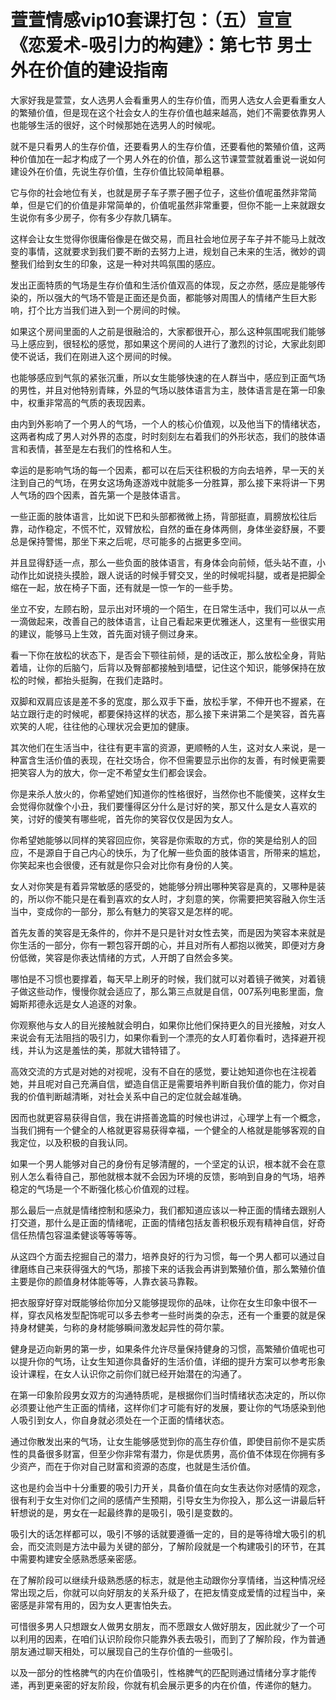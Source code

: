 # 萱萱情感vip10套课打包：（五）宣宣《恋爱术-吸引力的构建》：第七节 男士外在价值的建设指南

大家好我是萱萱，女人选男人会看重男人的生存价值，而男人选女人会更看重女人的繁殖价值，但是现在这个社会女人的生存价值也越来越高，她们不需要依靠男人也能够生活的很好，这个时候那她在选男人的时候呢。

就不是只看男人的生存价值，还要看男人的生存价值，还要看他的繁殖价值，这两种价值加在一起才构成了一个男人外在的价值，那么这节课萱萱就着重说一说如何建设外在价值，先说生存价值，生存价值比较简单粗暴。

它与你的社会地位有关，也就是房子车子票子圈子位子，这些价值呢虽然非常简单，但是它们的价值是非常简单的，价值呢虽然非常重要，但你不能一上来就跟女生说你有多少房子，你有多少存款几辆车。

这样会让女生觉得你很庸俗像是在做交易，而且社会地位房子车子并不能马上就改变的事情，这就要求到我们要不断的去努力上进，规划自己未来的生活，微妙的调整我们给到女生的印象，这是一种对共鸣氛围的感应。

发出正面特质的气场是生存价值和生活价值双高的体现，反之亦然，感应是能够传染的，所以强大的气场不管是正面还是负面，都能够对周围人的情绪产生巨大影响，打个比方当我们进入到一个房间的时候。

如果这个房间里面的人之前是很融洽的，大家都很开心，那么这种氛围呢我们能够马上感应到，很轻松的感觉，那如果这个房间的人进行了激烈的讨论，大家此刻即使不说话，我们在刚进入这个房间的时候。

也能够感应到气氛的紧张沉重，所以女生能够快速的在人群当中，感应到正面气场的男性，并且对他特别青睐，外显的气场以肢体语言为主，肢体语言是在第一印象中，权重非常高的气质的表现因素。

由内到外影响了一个男人的气场，一个人的核心价值观，以及他当下的情绪状态，这两者构成了男人对外界的态度，时时刻刻左右着我们的外形状态，我们的肢体语言和表情，甚至是左右我们的性格和人生。

幸运的是影响气场的每一个因素，都可以在后天往积极的方向去培养，早一天的关注到自己的气场，在男女这场角逐游戏中就能多一分胜算，那么接下来将讲一下男人气场的四个因素，首先第一个是肢体语言。

一些正面的肢体语言，比如说下巴和头部都微微上扬，背部挺直，肩膀放松往后靠，动作稳定，不慌不忙，双臂放松，自然的垂在身体两侧，身体坐姿舒展，不要总是保持警惕，那坐下来之后呢，尽可能多的占据更多空间。

并且显得舒适一点，那么一些负面的肢体语言，有身体会向前倾，低头站不直，小动作比如说挠头摸脸，跟人说话的时候手臂交叉，坐的时候呢抖腿，或者是把脚全缩在一起，放在椅子下面，还有就是一惊一乍的一些手势。

坐立不安，左顾右盼，显示出对环境的一个陌生，在日常生活中，我们可以从一点一滴做起来，改善自己的肢体语言，让自己看起来更优雅迷人，这里有一些很实用的建议，能够马上生效，首先面对镜子侧过身来。

看一下你在放松的状态下，是否会下颚往前倾，是的话改正，那么放松全身，背贴着墙，让你的后脑勺，后背以及臀部都接触到墙壁，记住这个知识，能够保持在放松的时候，都抬头挺胸，在我们走路时。

双脚和双肩应该是差不多的宽度，那么双手下垂，放松手掌，不伸开也不握紧，在站立跟行走的时候呢，都要保持这样的状态，那么接下来讲第二个是笑容，首先喜欢笑的人呢，往往他的心理状况会更加的健康。

其次他们在生活当中，往往有更丰富的资源，更顺畅的人生，这对女人来说，是一种富含生活价值的表现，在社交场合，你不但需要显示出你的友善，有时候更需要把笑容人为的放大，你一定不希望女生们都会误会。

你是来杀人放火的，你希望她们知道你的性格很好，当然你也不能傻笑，这样女生会觉得你就像个小丑，我们要懂得区分什么是讨好的笑，那又什么是女人喜欢的笑，讨好的傻笑有哪些呢，首先你的笑容仅仅是因为女人。

你希望她能够以同样的笑容回应你，笑容是你索取的方式，你的笑是给别人的回应，不是源自于自己内心的快乐，为了化解一些负面的肢体语言，所带来的尴尬，你笑起来也会很傻，还有就是你只会对比你有身份的人笑。

女人对你笑是有着异常敏感的感受的，她能够分辨出哪种笑容是真的，又哪种是装的，所以你不能只是在看到喜欢的女人时，才刻意的笑，你需要把笑容融入你生活当中，变成你的一部分，那么有魅力的笑容又是怎样的呢。

首先友善的笑容是无条件的，你并不是只是针对女性去笑，而是因为笑容本来就是你生活的一部分，你有一颗包容开朗的心，并且对所有人都抱以微笑，即便对方身份低微，笑容是你表达情绪的方式，人开朗了自然会多笑。

哪怕是不习惯也要撑着，每天早上刷牙的时候，我们就可以对着镜子微笑，对着镜子做这些动作，慢慢你就会适应了，那么第三点就是自信，007系列电影里面，詹姆斯邦德永远是女人追逐的对象。

你观察他与女人的目光接触就会明白，如果你比他们保持更久的目光接触，对女人来说会有无法阻挡的吸引力，如果你看到一个漂亮的女人盯着你看时，选择避开视线，并认为这是羞怯的美，那就大错特错了。

高效交流的方式是对她的对视呢，没有不自在的感觉，要让她知道你也在注视着她，并且呢对自己充满自信，塑造自信正是需要培养判断自我价值的能力，你对自我的价值判断越清晰，对社会关系中自己的定位就会越准确。

因而也就更容易获得自信，我在讲搭善逸篇的时候也讲过，心理学上有一个概念，当我们拥有一个健全的人格就更容易获得幸福，一个健全的人格就是能够客观的自我定位，以及积极的自我认同。

如果一个男人能够对自己的身份有足够清醒的，一个坚定的认识，根本就不会在意别人怎么看待自己，那他就根本就不会因为环境的反馈，影响到自身的气场，培养稳定的气场是一个不断强化核心价值观的过程。

那么最后一点就是情绪控制和感染力，我们都知道应该以一种正面的情绪去跟别人打交道，那什么是正面的情绪呢，正面的情绪包括友善积极乐观有精神自信，好奇信任热情包容温柔健谈等等等等。

从这四个方面去挖掘自己的潜力，培养良好的行为习惯，每一个男人都可以通过自律磨练自己来获得强大的气场，那接下来的话我会再讲到繁殖价值，那么繁殖价值主要是你的颜值身材体能等等，人靠衣装马靠鞍。

把衣服穿好穿对既能够给你加分又能够提现你的品味，让你在女生印象中很不一样，穿衣风格发型配饰呢可以多去参考一些时尚类的杂志，还有一个重要的就是保持身材健美，匀称的身材能够瞬间激发起异性的荷尔蒙。

健身是迈向新男的第一步，如果条件允许尽量保持健身的习惯，高繁殖价值呢也可以提升你的气场，让女生知道你具备好的生活价值，详细的提升方案可以参考形象设计课程，在女人认识你之前你们就已经开始潜在的沟通了。

在第一印象阶段男女双方的沟通特质呢，是根据你们当时情绪状态决定的，所以你必须要让他产生正面的情绪，这样你们才可能有好的发展，要让你的气场感染到他人吸引到女人，你自身就必须处在一个正面的情绪状态。

通过你散发出来的气场，让女生能够感觉到你的高生存价值，即使目前你不是实质性的具备很多财富，但至少你非常有潜力，你是优质男，高价值不体现在你拥有多少资产，而在于你对自己财富和资源的态度，也就是生活价值。

这也是约会当中十分重要的吸引力开关，具备价值在向女生表达你对感情的观念，很有利于女生对你们之间的感情产生预期，引导女生为你投入，那么这一讲最后轩轩想说的是，男女在一起最终靠的是吸引，吸引是变数的。

吸引大的话怎样都可以，吸引不够的话就要遵循一定的，目的是等待增大吸引的机会，而交流则是方法中最为关键的部分，了解阶段就是一个构建吸引的环节，在其中需要构建安全感熟悉感亲密感。

在了解阶段可以继续升级熟悉感的标志，就是他主动跟你分享情绪，当这种情况经常出现之后，你就可以向好朋友的关系升级了，在把友情变成爱情的过程当中，亲密感是非常有用的，因为女人更害怕失去。

可惜很多男人只想跟女人做男女朋友，而不愿跟女人做好朋友，因此就少了一个可以利用的因素，在咱们认识阶段你只能靠外表去吸引，而到了了解阶段，作为普通朋友通过聊天相处，可以展现自己的生存价值的一些吸引。

以及一部分的性格脾气的内在价值吸引，性格脾气的匹配则通过情绪分享才能传递，再到更亲密的好友阶段，你就有机会展示更多的内在价值，传递你的魅力。

